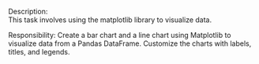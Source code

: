 Description:  
This task involves using the matplotlib library to visualize data. 

Responsibility: 
Create a bar chart and a line chart using Matplotlib to visualize data from a Pandas DataFrame. Customize the charts with labels, titles, and legends.
